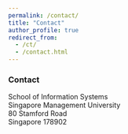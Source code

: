 ```yaml
---
permalink: /contact/
title: "Contact"
author_profile: true
redirect_from: 
  - /ct/
  - /contact.html
---
```


### Contact

School of Information Systems<br />
Singapore Management University<br />
80 Stamford Road<br />
Singapore 178902
